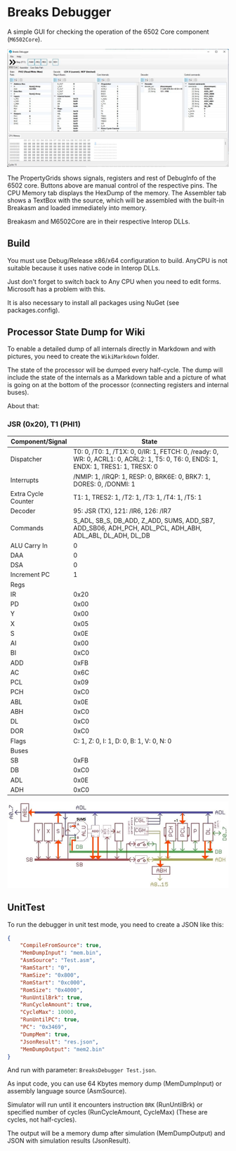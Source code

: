 # Breaks Debugger

A simple GUI for checking the operation of the 6502 Core component (`M6502Core`).

![concept](concept.jpg)

The PropertyGrids shows signals, registers and rest of DebugInfo of the 6502 core.
Buttons above are manual control of the respective pins.
The CPU Memory tab displays the HexDump of the memory.
The Assembler tab shows a TextBox with the source, which will be assembled with the built-in Breakasm and loaded immediately into memory.

Breakasm and M6502Core are in their respective Interop DLLs.

## Build

You must use Debug/Release x86/x64 configuration to build. AnyCPU is not suitable because it uses native code in Interop DLLs.

Just don't forget to switch back to Any CPU when you need to edit forms. Microsoft has a problem with this.

It is also necessary to install all packages using NuGet (see packages.config).

## Processor State Dump for Wiki

To enable a detailed dump of all internals directly in Markdown and with pictures, you need to create the `WikiMarkdown` folder.

The state of the processor will be dumped every half-cycle. The dump will include the state of the internals as a Markdown table and a picture of what is going on at the bottom of the processor (connecting registers and internal buses).

About that:

### JSR (0x20), T1 (PHI1)

|Component/Signal|State|
|---|---|
|Dispatcher|T0: 0, /T0: 1, /T1X: 0, 0/IR: 1, FETCH: 0, /ready: 0, WR: 0, ACRL1: 0, ACRL2: 1, T5: 0, T6: 0, ENDS: 1, ENDX: 1, TRES1: 1, TRESX: 0|
|Interrupts|/NMIP: 1, /IRQP: 1, RESP: 0, BRK6E: 0, BRK7: 1, DORES: 0, /DONMI: 1|
|Extra Cycle Counter|T1: 1, TRES2: 1, /T2: 1, /T3: 1, /T4: 1, /T5: 1|
|Decoder|95: JSR (TX), 121: /IR6, 126: /IR7|
|Commands|S_ADL, SB_S, DB_ADD, Z_ADD, SUMS, ADD_SB7, ADD_SB06, ADH_PCH, ADL_PCL, ADH_ABH, ADL_ABL, DL_ADH, DL_DB|
|ALU Carry In|0|
|DAA|0|
|DSA|0|
|Increment PC|1|
|Regs||
|IR|0x20|
|PD|0x00|
|Y|0x00|
|X|0x05|
|S|0x0E|
|AI|0x00|
|BI|0xC0|
|ADD|0xFB|
|AC|0x6C|
|PCL|0x09|
|PCH|0xC0|
|ABL|0x0E|
|ABH|0xC0|
|DL|0xC0|
|DOR|0xC0|
|Flags|C: 1, Z: 0, I: 1, D: 0, B: 1, V: 0, N: 0|
|Buses||
|SB|0xFB|
|DB|0xC0|
|ADL|0x0E|
|ADH|0xC0|

![20_JSR_T1_PHI1](/BreakingNESWiki/imgstore/ops/20_JSR_T1_PHI1.jpg)

## UnitTest

To run the debugger in unit test mode, you need to create a JSON like this:

```json
{
	"CompileFromSource": true,
	"MemDumpInput": "mem.bin",
	"AsmSource": "Test.asm",
	"RamStart": "0",
	"RamSize": "0x800",
	"RomStart": "0xc000",
	"RomSize": "0x4000",
	"RunUntilBrk": true,
	"RunCycleAmount": true,
	"CycleMax": 10000,
	"RunUntilPC": true,
	"PC": "0x3469",
	"DumpMem": true,
	"JsonResult": "res.json",
	"MemDumpOutput": "mem2.bin"
}
```

And run with parameter: `BreaksDebugger Test.json`.

As input code, you can use 64 Kbytes memory dump (MemDumpInput) or assembly language source (AsmSource).

Simulator will run until it encounters instruction `BRK` (RunUntilBrk) or specified number of cycles (RunCycleAmount, CycleMax) (These are cycles, not half-cycles).

The output will be a memory dump after simulation (MemDumpOutput) and JSON with simulation results (JsonResult).

